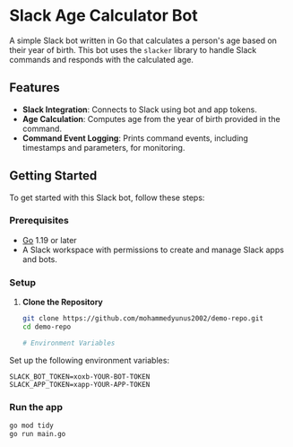 # Slack Age Calculator Bot

A simple Slack bot written in Go that calculates a person's age based on their year of birth. This bot uses the `slacker` library to handle Slack commands and responds with the calculated age.

## Features

- **Slack Integration**: Connects to Slack using bot and app tokens.
- **Age Calculation**: Computes age from the year of birth provided in the command.
- **Command Event Logging**: Prints command events, including timestamps and parameters, for monitoring.

## Getting Started

To get started with this Slack bot, follow these steps:

### Prerequisites

- [Go](https://golang.org/doc/install) 1.19 or later
- A Slack workspace with permissions to create and manage Slack apps and bots.

### Setup

1. **Clone the Repository**

   ```bash
   git clone https://github.com/mohammedyunus2002/demo-repo.git
   cd demo-repo

   # Environment Variables

Set up the following environment variables:

```env
SLACK_BOT_TOKEN=xoxb-YOUR-BOT-TOKEN
SLACK_APP_TOKEN=xapp-YOUR-APP-TOKEN
```

### Run the app
```bash
go mod tidy
go run main.go
```


